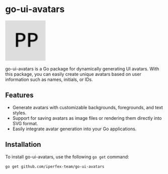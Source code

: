 # go-ui-avatars

![Avatar Example](avatar_example.svg)

go-ui-avatars is a Go package for dynamically generating UI avatars. With this package, you can easily create unique avatars based on user information such as names, initials, or IDs.

## Features

- Generate avatars with customizable backgrounds, foregrounds, and text styles.
- Support for saving avatars as image files or rendering them directly into SVG format.
- Easily integrate avatar generation into your Go applications.

## Installation

To install go-ui-avatars, use the following `go get` command:

```sh
go get github.com/iperfex-team/go-ui-avatars
